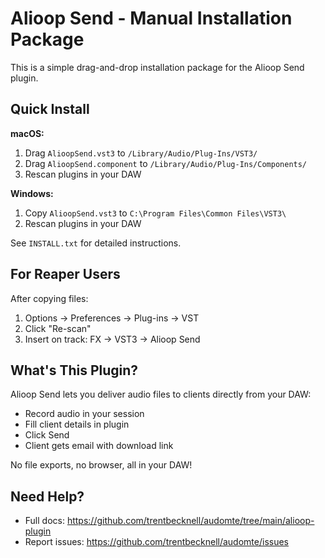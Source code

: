 # Alioop Send - Manual Installation Package

This is a simple drag-and-drop installation package for the Alioop Send plugin.

## Quick Install

**macOS:**
1. Drag `AlioopSend.vst3` to `/Library/Audio/Plug-Ins/VST3/`
2. Drag `AlioopSend.component` to `/Library/Audio/Plug-Ins/Components/`
3. Rescan plugins in your DAW

**Windows:**
1. Copy `AlioopSend.vst3` to `C:\Program Files\Common Files\VST3\`
2. Rescan plugins in your DAW

See `INSTALL.txt` for detailed instructions.

## For Reaper Users

After copying files:
1. Options → Preferences → Plug-ins → VST
2. Click "Re-scan"
3. Insert on track: FX → VST3 → Alioop Send

## What's This Plugin?

Alioop Send lets you deliver audio files to clients directly from your DAW:
- Record audio in your session
- Fill client details in plugin
- Click Send
- Client gets email with download link

No file exports, no browser, all in your DAW!

## Need Help?

- Full docs: https://github.com/trentbecknell/audomte/tree/main/alioop-plugin
- Report issues: https://github.com/trentbecknell/audomte/issues
